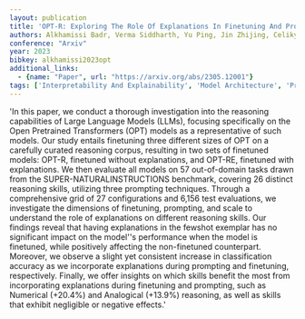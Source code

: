 ```yaml
---
layout: publication
title: 'OPT-R: Exploring The Role Of Explanations In Finetuning And Prompting For Reasoning Skills Of Large Language Models'
authors: Alkhamissi Badr, Verma Siddharth, Yu Ping, Jin Zhijing, Celikyilmaz Asli, Diab Mona
conference: "Arxiv"
year: 2023
bibkey: alkhamissi2023opt
additional_links:
  - {name: "Paper", url: "https://arxiv.org/abs/2305.12001"}
tags: ['Interpretability And Explainability', 'Model Architecture', 'Pretraining Methods', 'Prompting', 'Transformer']
---
```

'In this paper, we conduct a thorough investigation into the reasoning capabilities of Large Language Models (LLMs), focusing specifically on the Open Pretrained Transformers (OPT) models as a representative of such models. Our study entails finetuning three different sizes of OPT on a carefully curated reasoning corpus, resulting in two sets of finetuned models: OPT-R, finetuned without explanations, and OPT-RE, finetuned with explanations. We then evaluate all models on 57 out-of-domain tasks drawn from the SUPER-NATURALINSTRUCTIONS benchmark, covering 26 distinct reasoning skills, utilizing three prompting techniques. Through a comprehensive grid of 27 configurations and 6,156 test evaluations, we investigate the dimensions of finetuning, prompting, and scale to understand the role of explanations on different reasoning skills. Our findings reveal that having explanations in the fewshot exemplar has no significant impact on the model''s performance when the model is finetuned, while positively affecting the non-finetuned counterpart. Moreover, we observe a slight yet consistent increase in classification accuracy as we incorporate explanations during prompting and finetuning, respectively. Finally, we offer insights on which skills benefit the most from incorporating explanations during finetuning and prompting, such as Numerical (+20.4&#37;) and Analogical (+13.9&#37;) reasoning, as well as skills that exhibit negligible or negative effects.'
